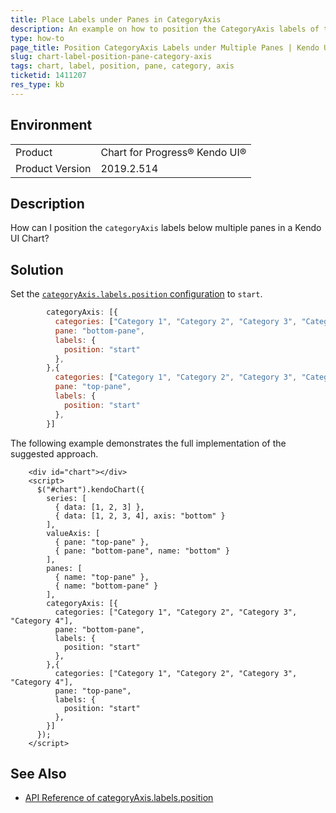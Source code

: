 ```yaml
---
title: Place Labels under Panes in CategoryAxis
description: An example on how to position the CategoryAxis labels of the Kendo UI Chart below each series in a pane.
type: how-to
page_title: Position CategoryAxis Labels under Multiple Panes | Kendo UI Chart
slug: chart-label-position-pane-category-axis
tags: chart, label, position, pane, category, axis
ticketid: 1411207
res_type: kb
---
```


## Environment

<table>
 <tr>
  <td>Product</td>
  <td>Chart for Progress® Kendo UI®</td>
 </tr>

  <td>Product Version</td>
  <td>2019.2.514</td>
 </tr>
</table>

## Description

How can I position the `categoryAxis` labels below multiple panes in a Kendo UI Chart?  

## Solution

Set the [`categoryAxis.labels.position` configuration](https://docs.telerik.com/kendo-ui/api/javascript/dataviz/ui/chart/configuration/categoryaxis.labels#categoryaxislabelsposition) to `start`.

```javascript
        categoryAxis: [{
          categories: ["Category 1", "Category 2", "Category 3", "Category 4"],
          pane: "bottom-pane",
          labels: {
            position: "start"
          },
        },{
          categories: ["Category 1", "Category 2", "Category 3", "Category 4"],
          pane: "top-pane",
          labels: {
            position: "start"
          },
        }]
```

The following example demonstrates the full implementation of the suggested approach.

```dojo
    <div id="chart"></div>
    <script>
      $("#chart").kendoChart({
        series: [
          { data: [1, 2, 3] },
          { data: [1, 2, 3, 4], axis: "bottom" }
        ],
        valueAxis: [
          { pane: "top-pane" },
          { pane: "bottom-pane", name: "bottom" }
        ],
        panes: [
          { name: "top-pane" },
          { name: "bottom-pane" }
        ],
        categoryAxis: [{
          categories: ["Category 1", "Category 2", "Category 3", "Category 4"],
          pane: "bottom-pane",
          labels: {
            position: "start"
          },
        },{
          categories: ["Category 1", "Category 2", "Category 3", "Category 4"],
          pane: "top-pane",
          labels: {
            position: "start"
          },
        }]
      });
    </script>
```

## See Also

* [API Reference of categoryAxis.labels.position](https://docs.telerik.com/kendo-ui/api/javascript/dataviz/ui/chart/configuration/categoryaxis.labels#categoryaxislabelsposition)
